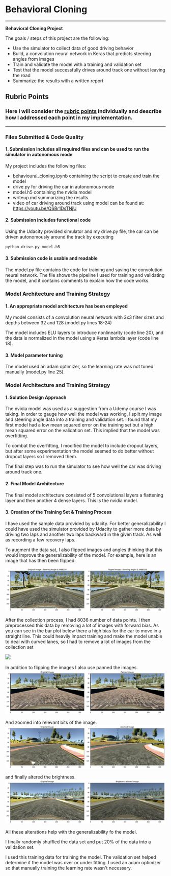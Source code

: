 # **Behavioral Cloning** 



---

**Behavioral Cloning Project**

The goals / steps of this project are the following:
* Use the simulator to collect data of good driving behavior
* Build, a convolution neural network in Keras that predicts steering angles from images
* Train and validate the model with a training and validation set
* Test that the model successfully drives around track one without leaving the road
* Summarize the results with a written report


[//]: # (Image References)

[image1]: ./examples/placeholder.png "Model Visualization"
[image2]: ./examples/placeholder.png "Grayscaling"
[image3]: ./examples/placeholder_small.png "Recovery Image"
[image4]: ./examples/placeholder_small.png "Recovery Image"
[image5]: ./examples/placeholder_small.png "Recovery Image"
[image6]: ./examples/placeholder_small.png "Normal Image"
[image7]: ./examples/placeholder_small.png "Flipped Image"

## Rubric Points
### Here I will consider the [rubric points](https://review.udacity.com/#!/rubrics/432/view) individually and describe how I addressed each point in my implementation.  

---
### Files Submitted & Code Quality

#### 1. Submission includes all required files and can be used to run the simulator in autonomous mode

My project includes the following files:
* behavioural_cloning.ipynb containing the script to create and train the model
* drive.py for driving the car in autonomous mode
* model.h5 containing the nvidia model
* writeup.md summarizing the results
* video of car driving around track using model can be found at: https://youtu.be/QSBr1DsTNjU

#### 2. Submission includes functional code
Using the Udacity provided simulator and my drive.py file, the car can be driven autonomously around the track by executing 
```sh
python drive.py model.h5
```

#### 3. Submission code is usable and readable

The model.py file contains the code for training and saving the convolution neural network. The file shows the pipeline I used for training and validating the model, and it contains comments to explain how the code works.

### Model Architecture and Training Strategy

#### 1. An appropriate model architecture has been employed

My model consists of a convolution neural network with 3x3 filter sizes and depths between 32 and 128 (model.py lines 18-24) 

The model includes ELU layers to introduce nonlinearity (code line 20), and the data is normalized in the model using a Keras lambda layer (code line 18). 



#### 3. Model parameter tuning

The model used an adam optimizer, so the learning rate was not tuned manually (model.py line 25).


### Model Architecture and Training Strategy

#### 1. Solution Design Approach
The nvidia model was used as a suggestion from a Udemy course I was taking.
In order to gauge how well the model was working, I split my image and steering angle data into a training and validation set. I found that my first model had a low mean squared error on the training set but a high mean squared error on the validation set. This implied that the model was overfitting. 

To combat the overfitting, I modified the model to include dropout layers, but after some experimentation the model seemed to do better without dropout layers so I removed them.

The final step was to run the simulator to see how well the car was driving around track one.

#### 2. Final Model Architecture

The final model architecture consisted of 5 convolutional layers a flattening layer and then another 4 dense layers. This is the nvidia model.


#### 3. Creation of the Training Set & Training Process

I have used the sample data provided by udacity. For better generalizability I could have used the simulator provided by Udacity to gather more data by driving two laps and another two laps backward in the given track. As well as recording a few recovery laps.

To augment the data sat, I also flipped images and angles thinking that this would improve the generalizability of the model. For example, here is an image that has then been flipped:

![](flipped.png)



After the collection process, I had 8036 number of data points. I then preprocessed this data by removing a lot of images with forward bias. As you can see in the bar plot below there a high bias for the car to move in a straight line. This could heavily impact training and make the model unable to deal with curved lanes, so I had to remove a lot of images from the collection set

![](cut_forward_bias,png)

In addition to flipping the images I also use panned the images.
![](pan.png)

And zoomed into relevant bits of the image.
![](zoom.png)

and finally altered the brightness.
![](brightness_altered.png)

All these alterations help with the generalizability fo the model.



I finally randomly shuffled the data set and put 20% of the data into a validation set. 

I used this training data for training the model. The validation set helped determine if the model was over or under fitting. I used an adam optimizer so that manually training the learning rate wasn't necessary.

